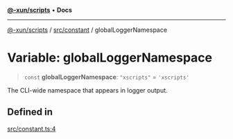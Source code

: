 [**@-xun/scripts**](../../../README.md) • **Docs**

***

[@-xun/scripts](../../../README.md) / [src/constant](../README.md) / globalLoggerNamespace

# Variable: globalLoggerNamespace

> `const` **globalLoggerNamespace**: `"xscripts"` = `'xscripts'`

The CLI-wide namespace that appears in logger output.

## Defined in

[src/constant.ts:4](https://github.com/Xunnamius/xscripts/blob/fc291d92ca0fdd07ba7e5cb19471e1a974cabac7/src/constant.ts#L4)
